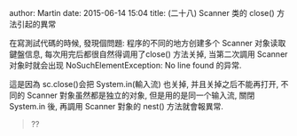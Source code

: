 author: Martin
date: 2015-06-14 15:04
title: (二十八) Scanner 类的 close() 方法引起的異常

在寫測試代碼的時候, 發現個問題:
程序的不同的地方创建多个 Scanner 对象读取鍵盤信息, 每次用完后都很自然得调用了close() 方法关掉, 当第二次調用 Scanner 对象时就会出现 NoSuchElementException: No line found 的异常.

這是因為 sc.close()会把 System.in(輸入流) 也关掉, 并且关掉之后不能再打开, 不同的 Scanner 對象虽然都是独立的对象, 但是用的是同一个输入流, 關閉 System.in 後, 再調用 Scanner 對象的 nest() 方法就會報異常.
>??
